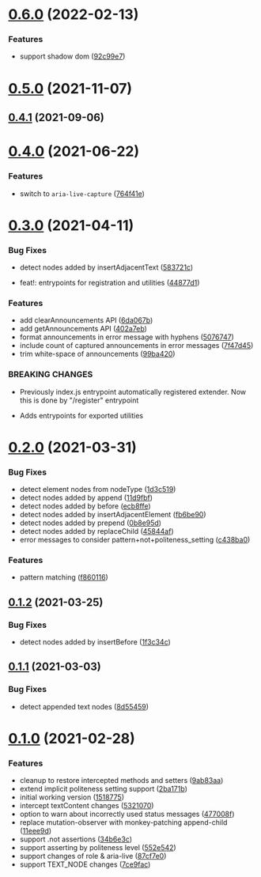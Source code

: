 # [0.6.0](https://github.com/AriPerkkio/extend-to-be-announced/compare/v0.5.0...v0.6.0) (2022-02-13)


### Features

* support shadow dom ([92c99e7](https://github.com/AriPerkkio/extend-to-be-announced/commit/92c99e761a7796adb192dfe517aee2f5865d00c5))



# [0.5.0](https://github.com/AriPerkkio/extend-to-be-announced/compare/v0.4.1...v0.5.0) (2021-11-07)



## [0.4.1](https://github.com/AriPerkkio/extend-to-be-announced/compare/v0.4.0...v0.4.1) (2021-09-06)



# [0.4.0](https://github.com/AriPerkkio/extend-to-be-announced/compare/v0.3.0...v0.4.0) (2021-06-22)


### Features

* switch to `aria-live-capture` ([764f41e](https://github.com/AriPerkkio/extend-to-be-announced/commit/764f41e89bcc06d0dcccc4c58746e0100797b088))



# [0.3.0](https://github.com/AriPerkkio/extend-to-be-announced/compare/v0.2.0...v0.3.0) (2021-04-11)


### Bug Fixes

* detect nodes added by insertAdjacentText ([583721c](https://github.com/AriPerkkio/extend-to-be-announced/commit/583721cec4874d38cf0b4c02edf4ff97ddb7c5df))


* feat!: entrypoints for registration and utilities ([44877d1](https://github.com/AriPerkkio/extend-to-be-announced/commit/44877d12db5efb4749cd09e2ac92a5cd01588704))


### Features

* add clearAnnouncements API ([6da067b](https://github.com/AriPerkkio/extend-to-be-announced/commit/6da067bcb8cec0ad74a55b04cc7623065c8a4240))
* add getAnnouncements API ([402a7eb](https://github.com/AriPerkkio/extend-to-be-announced/commit/402a7eb1a6e258de6bd76b96ecd059d2cca6b6b9))
* format announcements in error message with hyphens ([5076747](https://github.com/AriPerkkio/extend-to-be-announced/commit/5076747123599230dc8121cc1b90edf822bd2b37))
* include count of captured announcements in error messages ([7f47d45](https://github.com/AriPerkkio/extend-to-be-announced/commit/7f47d45db73817bd2e1db11dee224507acbded5d))
* trim white-space of announcements ([99ba420](https://github.com/AriPerkkio/extend-to-be-announced/commit/99ba420ab694f2b2b9f7773b80b48b29413e9bf8))


### BREAKING CHANGES

* Previously index.js entrypoint automatically registered extender. Now this is done by "/register" entrypoint
- Adds entrypoints for exported utilities



# [0.2.0](https://github.com/AriPerkkio/extend-to-be-announced/compare/v0.1.2...v0.2.0) (2021-03-31)


### Bug Fixes

* detect element nodes from nodeType ([1d3c519](https://github.com/AriPerkkio/extend-to-be-announced/commit/1d3c5194a708bb1698f3d075db0bf28f43e5d1f7))
* detect nodes added by append ([11d9fbf](https://github.com/AriPerkkio/extend-to-be-announced/commit/11d9fbfe6ada7deafbb5d57958ac18e2a241e490))
* detect nodes added by before ([ecb8ffe](https://github.com/AriPerkkio/extend-to-be-announced/commit/ecb8ffed8d2536dcb6df1ac89750ce771ce34107))
* detect nodes added by insertAdjacentElement ([fb6be90](https://github.com/AriPerkkio/extend-to-be-announced/commit/fb6be90eeb297cf04bece50776862e90c874f3f7))
* detect nodes added by prepend ([0b8e95d](https://github.com/AriPerkkio/extend-to-be-announced/commit/0b8e95dfc9867860e7cae0669e56dac69d09364d))
* detect nodes added by replaceChild ([45844af](https://github.com/AriPerkkio/extend-to-be-announced/commit/45844af30e92a5256c9fd680d59c25a69eae49d8))
* error messages to consider pattern+not+politeness_setting ([c438ba0](https://github.com/AriPerkkio/extend-to-be-announced/commit/c438ba08b196651e301b45732753d4ded85eecc5))


### Features

* pattern matching ([f860116](https://github.com/AriPerkkio/extend-to-be-announced/commit/f860116a836a38ba2e6f2d121382f65b94e7a0c8))



## [0.1.2](https://github.com/AriPerkkio/extend-to-be-announced/compare/v0.1.1...v0.1.2) (2021-03-25)


### Bug Fixes

* detect nodes added by insertBefore ([1f3c34c](https://github.com/AriPerkkio/extend-to-be-announced/commit/1f3c34cdad0959cefe5e3688519653fdb7853916))



## [0.1.1](https://github.com/AriPerkkio/extend-to-be-announced/compare/v0.1.0...v0.1.1) (2021-03-03)


### Bug Fixes

* detect appended text nodes ([8d55459](https://github.com/AriPerkkio/extend-to-be-announced/commit/8d5545969a6d8573d5bd7b02843619c3f112f53d))



# [0.1.0](https://github.com/AriPerkkio/extend-to-be-announced/compare/1518775c3a6fe8b9cfe21f08118e4444f85866ca...v0.1.0) (2021-02-28)


### Features

* cleanup to restore intercepted methods and setters ([9ab83aa](https://github.com/AriPerkkio/extend-to-be-announced/commit/9ab83aa5b2b2d573519c8223bdfea77abde1b18e))
* extend implicit politeness setting support ([2ba171b](https://github.com/AriPerkkio/extend-to-be-announced/commit/2ba171b39d412afa2271c910e86a63d837ac20df))
* initial working version ([1518775](https://github.com/AriPerkkio/extend-to-be-announced/commit/1518775c3a6fe8b9cfe21f08118e4444f85866ca))
* intercept textContent changes ([5321070](https://github.com/AriPerkkio/extend-to-be-announced/commit/532107004eb8e4d5a5ac3fe780ac3283bd7092c8))
* option to warn about incorrectly used status messages ([477008f](https://github.com/AriPerkkio/extend-to-be-announced/commit/477008fcf336f8dcaa93de1b5fd473d0768363b8))
* replace mutation-observer with monkey-patching append-child ([11eee9d](https://github.com/AriPerkkio/extend-to-be-announced/commit/11eee9d4dd685e5f528091e34230a72739329a25))
* support .not assertions ([34b6e3c](https://github.com/AriPerkkio/extend-to-be-announced/commit/34b6e3c2e14a22fb326e3793cae8594ef3544fc6))
* support asserting by politeness level ([552e542](https://github.com/AriPerkkio/extend-to-be-announced/commit/552e54208f34659cc852c9ab59d8b4bd217a27c3))
* support changes of role & aria-live ([87cf7e0](https://github.com/AriPerkkio/extend-to-be-announced/commit/87cf7e0b43ecaf3052e824b56261164f9c509f80))
* support TEXT_NODE changes ([7ce9fac](https://github.com/AriPerkkio/extend-to-be-announced/commit/7ce9facac52fabbcffb2bb1bf82eebb6c0cd8ce5))



